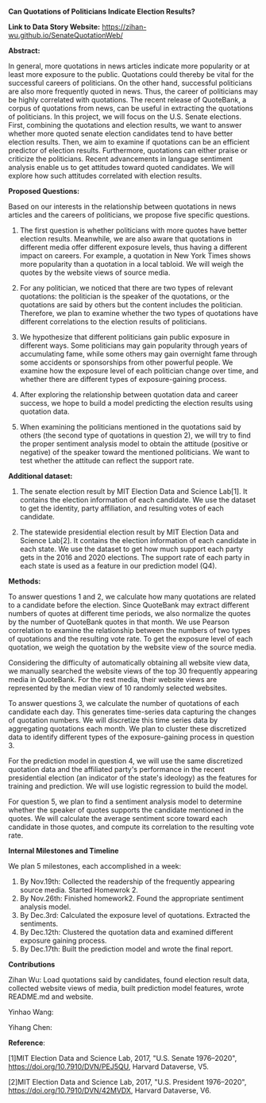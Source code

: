 **Can Quotations of Politicians Indicate Election Results?**

**Link to Data Story Website:** https://zihan-wu.github.io/SenateQuotationWeb/

**Abstract:**

In general, more quotations in news articles indicate more popularity or at least more exposure to the public. Quotations could thereby be vital for the successful careers of politicians. On the other hand, successful politicians are also more frequently quoted in news. Thus, the career of politicians may be highly correlated with quotations. The recent release of QuoteBank, a corpus of quotations from news, can be useful in extracting the quotations of politicians. In this project, we will focus on the U.S. Senate elections. First, combining the quotations and election results, we want to answer whether more quoted senate election candidates tend to have better election results. Then, we aim to examine if quotations can be an efficient predictor of election results. Furthermore, quotations can either praise or criticize the politicians. Recent advancements in language sentiment analysis enable us to get attitudes toward quoted candidates. We will explore how such attitudes correlated with election results.
	
**Proposed Questions:**	

Based on our interests in the relationship between quotations in news articles and the careers of politicians, we propose five specific questions.

1. The first question is whether politicians with more quotes have better election results. Meanwhile, we are also aware that quotations in different media offer different exposure levels, thus having a different impact on careers. For example, a quotation in New York Times shows more popularity than a quotation in a local tabloid. We will weigh the quotes by the website views of source media.

2. For any politician, we noticed that there are two types of relevant quotations: the politician is the speaker of the quotations, or the quotations are said by others but the content includes the politician. Therefore, we plan to examine whether the two types of quotations have different correlations to the election results of politicians.

3. We hypothesize that different politicians gain public exposure in different ways. Some politicians may gain popularity through years of accumulating fame, while some others may gain overnight fame through some accidents or sponsorships from other powerful people. We examine how the exposure level of each politician change over time, and whether there are different types of exposure-gaining process.

4. After exploring the relationship between quotation data and career success, we hope to build a model predicting the election results using quotation data.

5. When examining the politicians mentioned in the quotations said by others (the second type of quotations in question 2), we will try to find the proper sentiment analysis model to obtain the attitude (positive or negative) of the speaker toward the mentioned politicians. We want to test whether the attitude can reflect the support rate.

**Additional dataset:**

1. The senate election result by MIT Election Data and Science Lab[1]. It contains the election information of each candidate. We use the dataset to get the identity, party affiliation, and resulting votes of each candidate.

2. The statewide presidential election result by MIT Election Data and Science Lab[2]. It contains the election information of each candidate in each state. We use the dataset to get how much support each party gets in the 2016 and 2020 elections. The support rate of each party in each state is used as a feature in our prediction model (Q4).


**Methods:**

To answer questions 1 and 2, we calculate how many quotations are related to a candidate before the election. Since QuoteBank may extract different numbers of quotes at different time periods, we also normalize the quotes by the number of QuoteBank quotes in that month. We use Pearson correlation to examine the relationship between the numbers of two types of quotations and the resulting vote rate. To get the exposure level of each quotation, we weigh the quotation by the website view of the source media.

Considering the difficulty of automatically obtaining all website view data, we manually searched the website views of the top 30 frequently appearing media in QuoteBank. For the rest media, their website views are represented by the median view of 10 randomly selected websites.

To answer questions 3, we calculate the number of quotations of each candidate each day. This generates time-series data capturing the changes of quotation numbers. We will discretize this time series data by aggregating quotations each month. We plan to cluster these discretized data to identify different types of the exposure-gaining process in question 3. 

For the prediction model in question 4, we will use the same discretized quotation data and the affiliated party's performance in the recent presidential election (an indicator of the state's ideology) as the features for training and prediction. We will use logistic regression to build the model.

For question 5, we plan to find a sentiment analysis model to determine whether the speaker of quotes supports the candidate mentioned in the quotes. We will calculate the average sentiment score toward each candidate in those quotes, and compute its correlation to the resulting vote rate.

**Internal Milestones and Timeline**

We plan 5 milestones, each accomplished in a week:
1. By Nov.19th: Collected the readership of the frequently appearing source media. Started Homewrok 2.
2. By Nov.26th: Finished homework2. Found the appropriate sentiment analysis model.
3. By Dec.3rd: Calculated the exposure level of quotations. Extracted the sentiments.
4. By Dec.12th: Clustered the quotation data and examined different exposure gaining process.
5. By Dec.17th: Built the prediction model and wrote the final report.

**Contributions**

Zihan Wu: Load quotations said by candidates, found election result data, collected website views of media, built prediction model features, wrote README.md and website.

Yinhao Wang:

Yihang Chen:


**Reference**:

[1]MIT Election Data and Science Lab, 2017, "U.S. Senate 1976–2020", https://doi.org/10.7910/DVN/PEJ5QU, Harvard Dataverse, V5.

[2]MIT Election Data and Science Lab, 2017, "U.S. President 1976–2020", https://doi.org/10.7910/DVN/42MVDX, Harvard Dataverse, V6.
